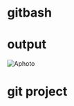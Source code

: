 # gitbash

# output

![Aphoto](https://github.com/sonu6129/gitbash/assets/140055447/a870c8a3-8242-4b9b-9e45-b4f4f2337546)

# git project
